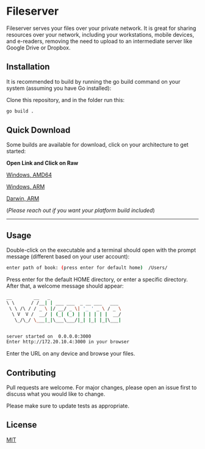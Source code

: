 # Fileserver

Fileserver serves your files over your private network. It is great for sharing resources over your network, including your workstations, mobile devices, and e-readers, removing the need to upload to an intermediate server like Google Drive or Dropbox.

## Installation

It is recommended to build by running the go build command on your system (assuming you have Go installed):

Clone this repository, and in the folder run this:

```bash
go build .
```

## Quick Download

Some builds are available for download, click on your architecture to get started:

**Open Link and Click on Raw**

[Windows, AMD64](https://github.com/joshuaetim/fileserver/blob/main/builds/fileserver_win_amd64.exe)

[Windows, ARM](https://github.com/joshuaetim/fileserver/blob/main/builds/fileserver_win_arm.exe)

[Darwin, ARM](https://github.com/joshuaetim/fileserver/blob/main/builds/fileserver_mac)

(_Please reach out if you want your platform build included_)

---

## Usage

Double-click on the executable and a terminal should open with the prompt message (different based on your user account):

```bash
enter path of book: (press enter for default home)  /Users/
```
Press enter for the default HOME directory, or enter a specific directory. After that, a welcome message should appear:

```bash
__        __   _                                    
\ \      / /__| | ___ ___  _ __ ___   ___    
 \ \ /\ / / _ \ |/ __/ _ \| '_ ' _ \ / _ \    
  \ V  V /  __/ | (_| (_) | | | | | |  __/
   \_/\_/ \___|_|\___\___/|_| |_| |_|\___|


server started on  0.0.0.0:3000
Enter http://172.20.10.4:3000 in your browser
```

Enter the URL on any device and browse your files.

## Contributing

Pull requests are welcome. For major changes, please open an issue first
to discuss what you would like to change.

Please make sure to update tests as appropriate.

## License

[MIT](https://choosealicense.com/licenses/mit/)
